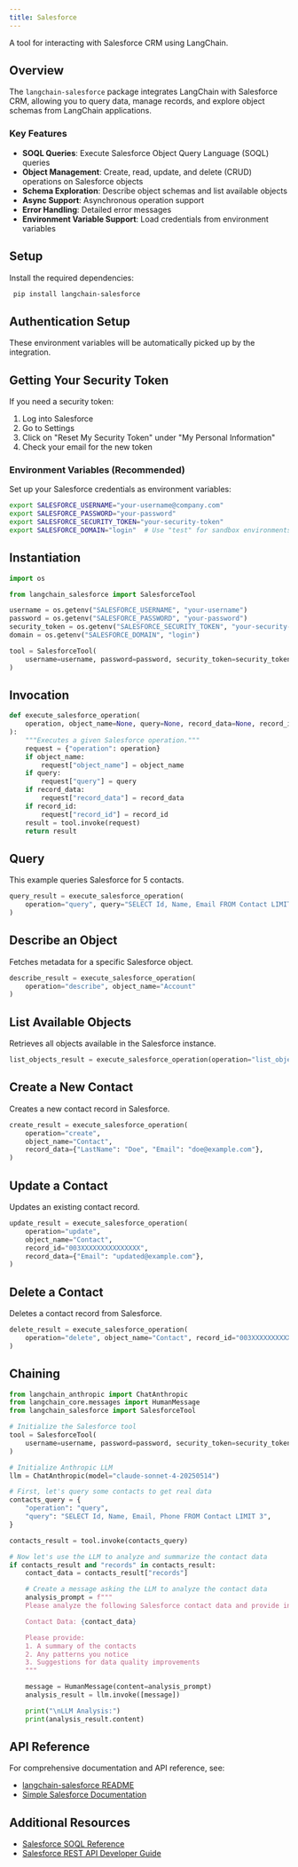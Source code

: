 ```yaml
---
title: Salesforce
---
```


A tool for interacting with Salesforce CRM using LangChain.

## Overview

The `langchain-salesforce` package integrates LangChain with Salesforce CRM,
allowing you to query data, manage records, and explore object schemas
from LangChain applications.

### Key Features

- **SOQL Queries**: Execute Salesforce Object Query Language (SOQL) queries
- **Object Management**: Create, read, update, and delete (CRUD) operations on Salesforce objects
- **Schema Exploration**: Describe object schemas and list available objects
- **Async Support**: Asynchronous operation support
- **Error Handling**: Detailed error messages
- **Environment Variable Support**: Load credentials from environment variables

## Setup

Install the required dependencies:

```bash
 pip install langchain-salesforce
 ```

## Authentication Setup

These environment variables will be automatically picked up by the integration.

## Getting Your Security Token

If you need a security token:
 1. Log into Salesforce
 2. Go to Settings
 3. Click on "Reset My Security Token" under "My Personal Information"
 4. Check your email for the new token

### Environment Variables (Recommended)

 Set up your Salesforce credentials as environment variables:

 ```bash
 export SALESFORCE_USERNAME="your-username@company.com"
 export SALESFORCE_PASSWORD="your-password"
 export SALESFORCE_SECURITY_TOKEN="your-security-token"
 export SALESFORCE_DOMAIN="login"  # Use "test" for sandbox environments
 ```

## Instantiation


```python
import os

from langchain_salesforce import SalesforceTool

username = os.getenv("SALESFORCE_USERNAME", "your-username")
password = os.getenv("SALESFORCE_PASSWORD", "your-password")
security_token = os.getenv("SALESFORCE_SECURITY_TOKEN", "your-security-token")
domain = os.getenv("SALESFORCE_DOMAIN", "login")

tool = SalesforceTool(
    username=username, password=password, security_token=security_token, domain=domain
)
```
## Invocation


```python
def execute_salesforce_operation(
    operation, object_name=None, query=None, record_data=None, record_id=None
):
    """Executes a given Salesforce operation."""
    request = {"operation": operation}
    if object_name:
        request["object_name"] = object_name
    if query:
        request["query"] = query
    if record_data:
        request["record_data"] = record_data
    if record_id:
        request["record_id"] = record_id
    result = tool.invoke(request)
    return result
```
## Query
This example queries Salesforce for 5 contacts.


```python
query_result = execute_salesforce_operation(
    operation="query", query="SELECT Id, Name, Email FROM Contact LIMIT 5"
)
```
## Describe an Object
Fetches metadata for a specific Salesforce object.


```python
describe_result = execute_salesforce_operation(
    operation="describe", object_name="Account"
)
```
## List Available Objects
Retrieves all objects available in the Salesforce instance.


```python
list_objects_result = execute_salesforce_operation(operation="list_objects")
```
## Create a New Contact
Creates a new contact record in Salesforce.


```python
create_result = execute_salesforce_operation(
    operation="create",
    object_name="Contact",
    record_data={"LastName": "Doe", "Email": "doe@example.com"},
)
```
## Update a Contact
Updates an existing contact record.


```python
update_result = execute_salesforce_operation(
    operation="update",
    object_name="Contact",
    record_id="003XXXXXXXXXXXXXXX",
    record_data={"Email": "updated@example.com"},
)
```
## Delete a Contact
Deletes a contact record from Salesforce.


```python
delete_result = execute_salesforce_operation(
    operation="delete", object_name="Contact", record_id="003XXXXXXXXXXXXXXX"
)
```
## Chaining


```python
from langchain_anthropic import ChatAnthropic
from langchain_core.messages import HumanMessage
from langchain_salesforce import SalesforceTool

# Initialize the Salesforce tool
tool = SalesforceTool(
    username=username, password=password, security_token=security_token, domain=domain
)

# Initialize Anthropic LLM
llm = ChatAnthropic(model="claude-sonnet-4-20250514")

# First, let's query some contacts to get real data
contacts_query = {
    "operation": "query",
    "query": "SELECT Id, Name, Email, Phone FROM Contact LIMIT 3",
}

contacts_result = tool.invoke(contacts_query)

# Now let's use the LLM to analyze and summarize the contact data
if contacts_result and "records" in contacts_result:
    contact_data = contacts_result["records"]

    # Create a message asking the LLM to analyze the contact data
    analysis_prompt = f"""
    Please analyze the following Salesforce contact data and provide insights:

    Contact Data: {contact_data}

    Please provide:
    1. A summary of the contacts
    2. Any patterns you notice
    3. Suggestions for data quality improvements
    """

    message = HumanMessage(content=analysis_prompt)
    analysis_result = llm.invoke([message])

    print("\nLLM Analysis:")
    print(analysis_result.content)
```

## API Reference

For comprehensive documentation and API reference, see:

- [langchain-salesforce README](https://github.com/colesmcintosh/langchain-salesforce/blob/main/README.md)
- [Simple Salesforce Documentation](https://simple-salesforce.readthedocs.io/en/latest/)

## Additional Resources

- [Salesforce SOQL Reference](https://developer.salesforce.com/docs/atlas.en-us.soql_sosl.meta/soql_sosl/)
- [Salesforce REST API Developer Guide](https://developer.salesforce.com/docs/atlas.en-us.api_rest.meta/api_rest/)
